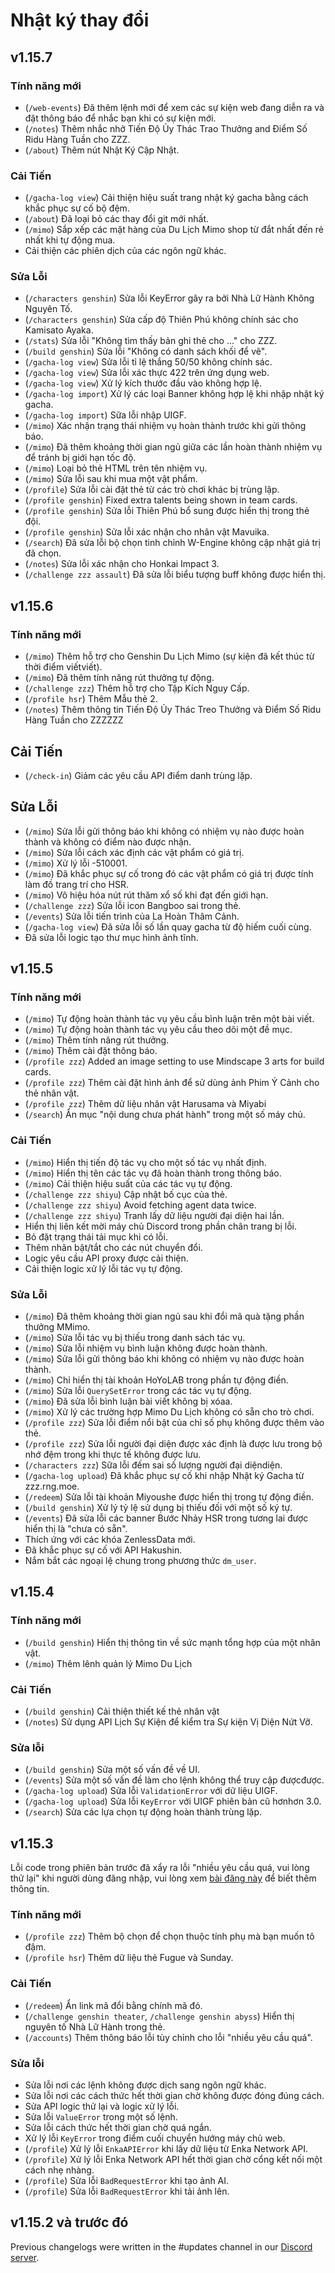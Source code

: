 # Nhật ký thay đổi

## v1.15.7

### Tính năng mới

- (`/web-events`) Đã thêm lệnh mới để xem các sự kiện web đang diễn ra và đặt thông báo để nhắc bạn khi có sự kiện mới.
- (`/notes`) Thêm nhắc nhở Tiến Độ Ủy Thác Trao Thưởng and Điểm Số Ridu Hàng Tuần cho ZZZ.
- (`/about`) Thêm nút Nhật Ký Cập Nhật.

### Cải Tiến

- (`/gacha-log view`) Cải thiện hiệu suất trang nhật ký gacha bằng cách khắc phục sự cố bộ đệm.
- (`/about`) Đã loại bỏ các thay đổi git mới nhất.
- (`/mimo`) Sắp xếp các mặt hàng của Du Lịch Mimo shop từ đắt nhất đến rẻ nhất khi tự động mua.
- Cải thiện các phiên dịch của các ngôn ngữ khác.
  
### Sửa Lỗi

- (`/characters genshin`) Sửa lỗi KeyError gây ra bởi Nhà Lữ Hành Không Nguyên Tố.
- (`/characters genshin`) Sửa cấp độ Thiên Phú không chính sác cho Kamisato Ayaka.
- (`/stats`) Sửa lỗi "Không tìm thấy bản ghi thẻ cho ..." cho ZZZ.
- (`/build genshin`) Sửa lỗi "Không có danh sách khối để vẽ".
- (`/gacha-log view`) Sửa lỗi tỉ lệ thắng 50/50 không chính sác.
- (`/gacha-log view`) Sửa lỗi xác thực 422 trên ứng dụng web.
- (`/gacha-log view`) Xử lý kích thước đầu vào không hợp lệ.
- (`/gacha-log import`) Xử lý các loại Banner không hợp lệ khi nhập nhật ký gacha.
- (`/gacha-log import`) Sữa lỗi nhập UIGF.
- (`/mimo`) Xác nhận trạng thái nhiệm vụ hoàn thành trước khi gửi thông báo.
- (`/mimo`) Đã thêm khoảng thời gian ngủ giữa các lần hoàn thành nhiệm vụ để tránh bị giới hạn tốc độ.
- (`/mimo`) Loại bỏ thẻ HTML trên tên nhiệm vụ.
- (`/mimo`) Sửa lỗi sau khi mua một vật phẩm.
- (`/profile`) Sửa lỗi cài đặt thẻ từ các trò chơi khác bị trùng lập.
- (`/profile genshin`) Fixed extra talents being shown in team cards.
- (`/profile genshin`) Sửa lỗi Thiên Phú bổ sung được hiển thị trong thẻ đội.
- (`/profile genshin`) Sửa lỗi xác nhận cho nhân vật Mavuika.
- (`/search`) Đã sửa lỗi bộ chọn tinh chỉnh W-Engine không cập nhật giá trị đã chọn.
- (`/notes`) Sửa lỗi xác nhận cho Honkai Impact 3.
- (`/challenge zzz assault`) Đã sửa lỗi biểu tượng buff không được hiển thị.

## v1.15.6

### Tính năng mới

- (`/mimo`) Thêm hỗ trợ cho Genshin Du Lịch Mimo (sự kiện đã kết thúc từ thời điểm viếtviết).
- (`/mimo`) Đã thêm tính năng rút thưởng tự động.
- (`/challenge zzz`) Thêm hỗ trợ cho Tập Kích Nguy Cấp.
- (`/profile hsr`) Thêm Mẫu thẻ 2.
- (`/notes`) Thêm thông tin Tiến Độ Ủy Thác Treo Thưởng và Điểm Số Ridu Hàng Tuần cho ZZZZZZ

## Cải Tiến

- (`/check-in`) Giảm các yêu cầu API điểm danh trùng lặp.

## Sửa Lỗi

- (`/mimo`) Sửa lỗi gửi thông báo khi không có nhiệm vụ nào được hoàn thành và không có điểm nào được nhận.
- (`/mimo`) Sửa lỗi cách xác định các vật phẩm có giá trị.
- (`/mimo`) Xử lý lỗi -510001.
- (`/mimo`) Đã khắc phục sự cố trong đó các vật phẩm có giá trị được tính làm đồ trang trí cho HSR.
- (`/mimo`) Vô hiệu hóa nút rút thăm xổ số khi đạt đến giới hạn.
- (`/challenge zzz`) Sửa lỗi icon Bangboo sai trong thẻ.
- (`/events`) Sửa lỗi tiến trình của La Hoàn Thâm Cảnh.
- (`/gacha-log view`) Đã sửa lỗi số lần quay gacha từ độ hiếm cuối cùng.
- Đã sửa lỗi logic tạo thư mục hình ảnh tĩnh.

## v1.15.5

### Tính năng mới

- (`/mimo`) Tự động hoàn thành tác vụ yêu cầu bình luận trên một bài viết.
- (`/mimo`) Tự động hoàn thành tác vụ yêu cầu theo dõi một đề mục.
- (`/mimo`) Thêm tính năng rút thưởng.
- (`/mimo`) Thêm cài đặt thông báo.
- (`/profile zzz`) Added an image setting to use Mindscape 3 arts for build cards.
- (`/profile zzz`) Thêm cài đặt hình ảnh để sử dùng ảnh Phim Ý Cảnh cho thẻ nhân vật.
- (`/profile zzz`) Thêm dử liệu nhân vật Harusama và Miyabi
- (`/search`) Ẩn mục "nội dung chưa phát hành" trong một số máy chủ.

### Cải Tiến

- (`/mimo`) Hiển thị tiến độ tác vụ cho một số tác vụ nhất định.
- (`/mimo`) Hiển thị tên các tác vụ đã hoàn thành trong thông báo.
- (`/mimo`) Cải thiện hiệu suất của các tác vụ tự động.
- (`/challenge zzz shiyu`) Cập nhật bố cục của thẻ.
- (`/challenge zzz shiyu`) Avoid fetching agent data twice.
- (`/challenge zzz shiyu`) Tranh lấy dữ liệu người đại diện hai lần.
- Hiển thị liên kết mời máy chủ Discord trong phần chân trang bị lỗi.
- Bỏ đặt trạng thái tải mục khi có lỗi.
- Thêm nhãn bật/tắt cho các nút chuyển đổi.
- Logic yêu cầu API proxy được cải thiện.
- Cải thiện logic xử lý lỗi tác vụ tự động.

### Sửa Lỗi

- (`/mimo`) Đã thêm khoảng thời gian ngủ sau khi đổi mã quà tặng phần thưởng MMimo.
- (`/mimo`) Sửa lỗi tác vụ bị thiếu trong danh sách tác vụ.
- (`/mimo`) Sửa lỗi nhiệm vụ bình luận không được hoàn thành.
- (`/mimo`) Sửa lỗi gửi thông báo khi không có nhiệm vụ nào được hoàn thành.
- (`/mimo`) Chỉ hiển thị tài khoản HoYoLAB trong phần tự động điền.
- (`/mimo`) Sửa lỗi `QuerySetError` trong các tác vụ tự động.
- (`/mimo`) Đã sửa lỗi bình luận bài viết không bị xóaa.
- (`/mimo`) Xử lý các trường hợp Mimo Du Lịch không có sẵn cho trò chơi.
- (`/profile zzz`) Sửa lỗi điểm nổi bật của chỉ số phụ không được thêm vào thẻ.
- (`/profile zzz`) Sửa lỗi người đại diện được xác định là được lưu trong bộ nhớ đệm trong khi thực tế không được lưu.
- (`/characters zzz`) Sữa lỗi đếm sai số lượng người đại diệndiện.
- (`/gacha-log upload`) Đã khắc phục sự cố khi nhập Nhật ký Gacha từ zzz.rng.moe.
- (`/redeem`) Sửa lỗi tài khoản Miyoushe được hiển thị trong tự động điền.
- (`/build genshin`) Xử lý tỷ lệ sử dụng bị thiếu đối với một số ký tự.
- (`/events`) Đã sửa lỗi các banner Bước Nhảy HSR trong tương lai được hiển thị là "chưa có sẵn".
- Thích ứng với các khóa ZenlessData mới.
- Đã khắc phục sự cố với API Hakushin.
- Nắm bắt các ngoại lệ chung trong phương thức `dm_user`.

## v1.15.4

### Tính năng mới

- (`/build genshin`) Hiển thị thông tin về sức mạnh tổng hợp của một nhân vật.
- (`/mimo`) Thêm lênh quản lý Mimo Du Lịch

### Cải Tiến

- (`/build genshin`) Cải thiện thiết kế thẻ nhân vật
- (`/notes`) Sử dụng API Lịch Sự Kiện để kiểm tra Sự kiện Vị Diện Nứt Vỡ.

### Sửa lỗi

- (`/build genshin`) Sửa một số vấn đề về UI.
- (`/events`) Sửa một số vấn đề làm cho lệnh không thể truy cập đượcđược.
- (`/gacha-log upload`) Sửa lỗi `ValidationError` với dữ liệu UIGF.
- (`/gacha-log upload`) Sửa lỗi `KeyError` với UIGF phiên bản cũ hơnhơn 3.0.
- (`/search`) Sửa các lựa chọn tự động hoàn thành trùng lặp.

## v1.15.3

Lỗi code trong phiên bản trước đã xẩy ra lỗi "nhiều yêu cầu quá, vui lòng thử lại" khi người dùng đăng nhập, vui lòng xem [bài đăng này](https://link.seria.moe/kky283) để biết thêm thông tin.

### Tính năng mới

- (`/profile zzz`) Thêm bộ chọn để chọn thuộc tính phụ mà bạn muốn tô đậm.
- (`/profile hsr`) Thêm dữ liệu thẻ Fugue và Sunday.

### Cải Tiến

- (`/redeem`) Ẩn link mã đổi bằng chính mã đó.
- (`/challenge genshin theater`, `/challenge genshin abyss`) Hiển thị nguyên tố Nhà Lữ Hành trong thẻ.
- (`/accounts`) Thêm thông báo lỗi tùy chỉnh cho lỗi "nhiều yêu cầu quá".

### Sửa lỗi

- Sửa lỗi nơi các lệnh không được dịch sang ngôn ngữ khác.
- Sửa lỗi nơi các cách thức hết thời gian chờ không được đóng đúng cách.
- Sửa API logic thử lại và logic xử lý lỗi.
- Sửa lỗi `ValueError` trong một số lệnh.
- Sửa lỗi cách thức hết thời gian chờ quá ngắn.
- Xử lý lỗi `KeyError` trong điểm cuối chuyển hướng máy chủ web.
- (`/profile`) Xử lý lỗi `EnkaAPIError` khi lấy dữ liệu từ Enka Network API.
- (`/profile`)  Xử lý lỗi Enka Network API hết thời gian chờ cổng kết nối một cách nhẹ nhàng.
- (`/profile`) Sửa lỗi `BadRequestError` khi tạo ảnh AI.
- (`/profile`) Sửa lỗi `BadRequestError` khi tải ảnh lên.

## v1.15.2 và trước đó

Previous changelogs were written in the #updates channel in our [Discord server](https://link.seria.moe/hb-dc).
